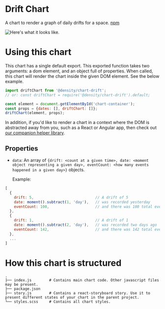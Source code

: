 # Drift Chart
A chart to render a graph of daily drifts for a space.  [npm](https://npmjs.com/@density/chart-drift)

![Here's what it looks like.](http://i.imgur.com/9eUATma.png)

# Using this chart
This chart has a single default export. This exported function takes two arguments: a dom element,
and an object full of properties. When called, this chart will render the chart inside the given DOM
element. See the below example.

```javascript
import driftChart from '@density/chart-drift';
// or: const driftChart = require('@density/chart-drift').default;

const element = document.getElementById('chart-container');
const props = {dates: [], driftChart: []};
driftChart(element, props);
```

In addition, if you'd like to render a chart in a context where the DOM is abstracted away from you,
such as a React or Angular app, then check out [our companion helper library](https://github.com/DensityCo/charts#hold-on-then-how-do-i-render-my-chart-in-my-react-app).

## Properties
- `data`: An array of `{drift: <count at a given time>, date: <moment object representing a given day>, eventCount: <how many events happened in a given day>}` objects.

  Example:
```javascript
[
  {
    drift: 5,                            // A drift of 5
    date: moment().subtract(1, 'day'),   // was recorded yesterday
    eventCount: 100,                     // and there was 100 total events yesterday.
  },
  {
    drift: 1,                            // A drift of 1
    date: moment().subtract(2, 'day'),   // was recorded two days ago
    eventCount: 142,                     // and there was 142 total events two days ago.
  },
  ...
]
```

# How this chart is structured
```
.
├── index.js        # Contains main chart code. Other javascript files may be present.
├── package.json
├── story.js        # Contains a react-storyboard story. Use it to present different states of your chart in the parent project.
└── styles.scss     # Contains all chart styles.
```
